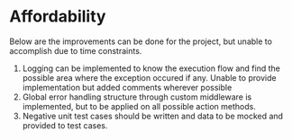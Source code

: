 # Affordability
Below are the improvements can be done for the project, but unable to accomplish due to time constraints.
1. Logging can be implemented to know the execution flow and find the possible area where the exception occured if any. Unable to provide implementation but added comments wherever possible
2. Global error handling structure through custom middleware is implemented, but to be applied on all possible action methods.
3. Negative unit test cases should be written and data to be mocked and provided to test cases.
